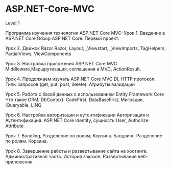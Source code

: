 # ASP.NET-Core-MVC
Level 1

Программа изучения технологии ASP.NET Core MVC:
Урок 1. Введение в ASP.NET Core
Обзор ASP.NET Core. Первый проект.

Урок 2. Движок Razor
Razor, Layout, _Viewstart, _ViewImports, TagHelpers, PartialViews, ViewComponents

Урок 3. Настройка приложения ASP.NET Core MVC
Middleware,Маршрутизация, соглашения в MVC, ActionResult.

Урок 4. Продолжаем изучать ASP.NET Core MVC
DI, HTTP протокол. Типы запросов (get, put, post, delete). Атрибуты валидации

Урок 5. Работа с базой данных с использованием Entity Framework Core
Что такое ORM, DbContext. CodeFirst, DataBaseFirst, Миграции, IQueryable, LINQ

Урок 6. Настройка авторизации и аутентификации
Авторизация и Аутентификация. ASP.NET Core Identity, сущность User, Authorize Attribute

Урок 7. Bundling, Разделение по ролям, Корзина.
Бандлинг. Разделение по ролям. Корзина.

Урок 8. Завершение работы и развертывание сайта на хостинге.
Административная часть. История заказов. Развертывание веб-приложения.
